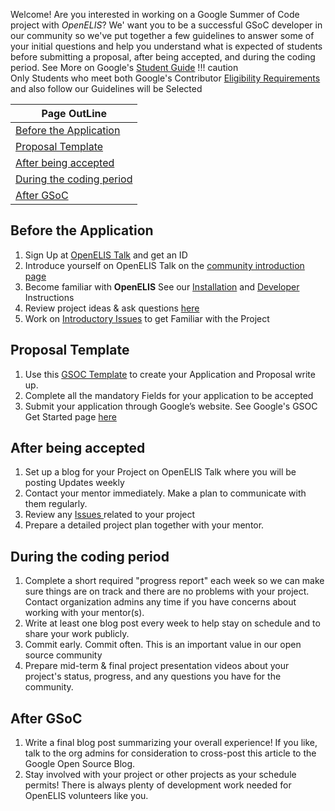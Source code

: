 Welcome! Are you interested in working on a Google Summer of Code project with *OpenELIS*? We' want you to be a successful GSoC developer in our community so we've put together a few guidelines to answer some of your initial questions and help you understand what is expected of students before submitting a proposal, after being accepted, and during the coding period.
See More on Google's [Student Guide](https://google.github.io/gsocguides/student/)
!!! caution  
    Only Students who meet both Google's Contributor [Eligibility Requirements](https://summerofcode.withgoogle.com/rules) and also follow our Guidelines will be Selected

|Page OutLine|
|--|
|[Before the Application](#before-the-application)|
|[Proposal Template](#proposal-template)|
|[After being accepted](#after-being-accepted)|
|[During the coding period](#during-the-coding-period)|
|[After GSoC](#after-gsoc)|

## Before the Application
 1. Sign Up at [OpenELIS Talk](https://talk.openelis-global.org/) and get an ID 
 1. Introduce yourself on OpenELIS Talk on the [community introduction page](https://talk.openelis-global.org/t/welcome-please-introduce-yourself/155/8)
 1. Become familiar with **OpenELIS**
   See our [Installation](https://docs.openelis-global.org/en/latest/install/) and [Developer](https://docs.openelis-global.org/en/latest/dev_setup/) Instructions
 1. Review project ideas & ask questions [here ](https://github.com/I-TECH-UW/OpenELIS-Global-2/wiki/Google-Summer-of-Code-(GSOC)#selected-projects-for-gsoc-2024) 
1. Work on [Introductory Issues](https://github.com/orgs/I-TECH-UW/projects/6) to get Familiar with the Project 

## Proposal Template 
 1. Use this [GSOC Template](https://docs.google.com/document/d/1nPcu-UMaibHuASPU6sLnG18sf0ZRoh0fEjzeGZvHcYQ/edit#heading=h.3tq62aycf5sk) to create your Application and Proposal write up.  
 1. Complete all the mandatory Fields for your application to be accepted
 1. Submit your application through Google’s website. See Google's GSOC Get Started page [here](https://summerofcode.withgoogle.com/get-started/)

## After being accepted
1. Set up a blog for your Project on OpenELIS Talk where you will be posting Updates weekly
1. Contact your mentor immediately. Make a plan to communicate with them regularly. 
1. Review any [Issues ](https://github.com/orgs/I-TECH-UW/projects/3) related to your project 
1. Prepare a detailed project plan together with your mentor.

## During the coding period
1. Complete a short required "progress report" each week so we can make sure things are on track and there are no problems with your project. Contact organization admins any time if you have concerns about working with your mentor(s).
1. Write at least one blog post every week to help stay on schedule and to share your work publicly.
1. Commit early. Commit often. This is an important value in our open source community 
1. Prepare mid-term & final project presentation videos about your project's status, progress, and any questions you have for the community.

## After GSoC
1. Write a final blog post summarizing your overall experience! If you like, talk to the org admins for consideration to cross-post this article to the Google Open Source Blog.
1. Stay involved with your project or other projects as your schedule permits! There is always plenty of development work needed for OpenELIS volunteers like you.


